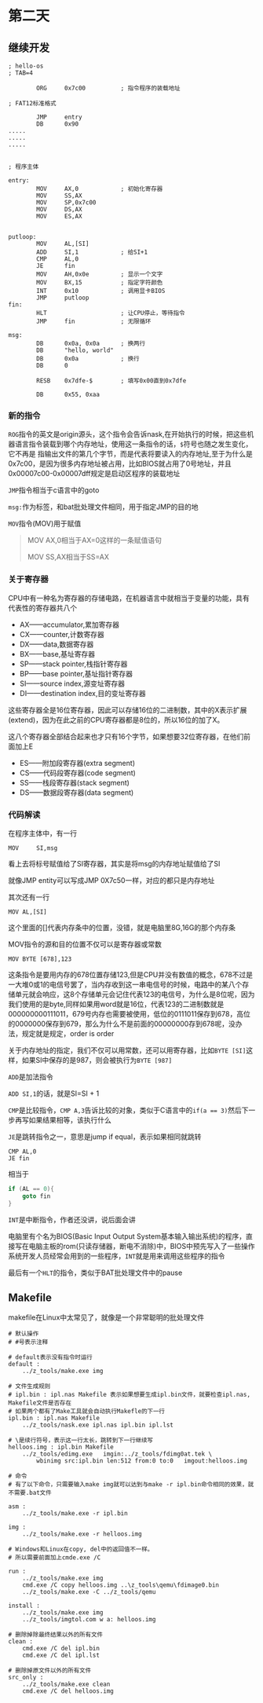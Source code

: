 # 第二天

## 继续开发

```
; hello-os
; TAB=4

		ORG		0x7c00			; 指令程序的装载地址

; FAT12标准格式

		JMP		entry
		DB		0x90
.....
.....
.....


; 程序主体

entry:
		MOV		AX,0			; 初始化寄存器
		MOV		SS,AX
		MOV		SP,0x7c00
		MOV		DS,AX
		MOV		ES,AX

	
putloop:
		MOV		AL,[SI]
		ADD		SI,1			; 给SI+1
		CMP		AL,0
		JE		fin
		MOV		AH,0x0e			; 显示一个文字
		MOV		BX,15			; 指定字符颜色
		INT		0x10			; 调用显卡BIOS
		JMP		putloop
fin:
		HLT						; 让CPU停止，等待指令
		JMP		fin				; 无限循环

msg:
		DB		0x0a, 0x0a		; 换两行
		DB		"hello, world"
		DB		0x0a			; 换行
		DB		0

		RESB	0x7dfe-$		; 填写0x00直到0x7dfe

		DB		0x55, 0xaa
```



### 新的指令

`ROG`指令的英文是origin源头，这个指令会告诉nask,在开始执行的时候，把这些机器语言指令装载到哪个内存地址，使用这一条指令的话，`$`符号也随之发生变化，它不再是 指输出文件的第几个字节，而是代表将要读入的内存地址,至于为什么是0x7c00，是因为很多内存地址被占用，比如BIOS就占用了0号地址，并且0x00007c00-0x00007dff规定是启动区程序的装载地址

`JMP`指令相当于c语言中的goto

`msg:`作为标签，和bat批处理文件相同，用于指定JMP的目的地

`MOV`指令(MOV)用于赋值

> MOV AX,0相当于AX=0这样的一条赋值语句
>
> MOV SS,AX相当于SS=AX

### 关于寄存器

CPU中有一种名为寄存器的存储电路，在机器语言中就相当于变量的功能，具有代表性的寄存器共八个

- AX——accumulator,累加寄存器
- CX——counter,计数寄存器
- DX——data,数据寄存器
- BX——base,基址寄存器
- SP——stack pointer,栈指针寄存器
- BP——base pointer,基址指针寄存器
- SI——source index,源变址寄存器
- DI——destination index,目的变址寄存器

这些寄存器全是16位寄存器，因此可以存储16位的二进制数，其中的X表示扩展(extend)，因为在此之前的CPU寄存器都是8位的，所以16位的加了X。

这八个寄存器全部结合起来也才只有16个字节，如果想要32位寄存器，在他们前面加上E

- ES——附加段寄存器(extra segment)
- CS——代码段寄存器(code segment)
- SS——栈段寄存器(stack segment)
- DS——数据段寄存器(data segment)

### 代码解读

在程序主体中，有一行

```
MOV		SI,msg
```

看上去将标号赋值给了SI寄存器，其实是将msg的内存地址赋值给了SI

就像JMP entity可以写成JMP 0X7c50一样，对应的都只是内存地址



其次还有一行

```
MOV AL,[SI]
```

这个里面的[]代表内存条中的位置，没错，就是电脑里8G,16G的那个内存条



MOV指令的源和目的位置不仅可以是寄存器或常数

```
MOV BYTE [678],123
```

这条指令是要用内存的678位置存储123,但是CPU并没有数值的概念，678不过是一大堆0或1的电信号罢了，当内存收到这一串电信号的时候，电路中的某八个存储单元就会响应，这8个存储单元会记住代表123的电信号，为什么是8位呢，因为我们使用的是byte,同样如果用word就是16位，代表123的二进制数就是000000000111011，679号内存也需要被使用，低位的0111011保存到678，高位的0000000保存到679，那么为什么不是前面的00000000存到678呢，没办法，规定就是规定，order is order

关于内存地址的指定，我们不仅可以用常数，还可以用寄存器，比如`BYTE [SI]`这样，如果SI中保存的是987，则会被执行为`BYTE [987]`

`ADD`是加法指令

`ADD SI,1`的话，就是SI=SI + 1

`CMP`是比较指令，`CMP A,3`告诉比较的对象，类似于C语言中的`if(a == 3)`然后下一步再写如果结果相等，该执行什么

`JE`是跳转指令之一，意思是jump if equal，表示如果相同就跳转

```
CMP AL,0
JE fin
```

相当于

```c
if (AL == 0){
    goto fin
}
```

`INT`是中断指令，作者还没讲，说后面会讲





电脑里有个名为BIOS(Basic Input Output System基本输入输出系统)的程序，直接写在电脑主板的rom(只读存储器，断电不消除)中，BIOS中预先写入了一些操作系统开发人员经常会用到的一些程序，`INT`就是用来调用这些程序的指令



最后有一个`HLT`的指令，类似于BAT批处理文件中的pause

## Makefile

makefile在Linux中太常见了，就像是一个非常聪明的批处理文件

```
# 默认操作
# #号表示注释

# default表示没有指令时运行
default :
    ../z_tools/make.exe img

# 文件生成规则
# ipl.bin : ipl.nas Makefile 表示如果想要生成ipl.bin文件，就要检查ipl.nas, Makefile文件是否存在
# 如果两个都有了Make工具就会自动执行Makefle的下一行
ipl.bin : ipl.nas Makefile
    ../z_tools/nask.exe ipl.nas ipl.bin ipl.lst

# \是续行符号，表示这一行太长，跳转到下一行继续写
helloos.img : ipl.bin Makefile
    ../z_tools/edimg.exe   imgin:../z_tools/fdimg0at.tek \
        wbinimg src:ipl.bin len:512 from:0 to:0   imgout:helloos.img

# 命令
# 有了以下命令，只需要输入make img就可以达到与make -r ipl.bin命令相同的效果，就不需要.bat文件

asm :
    ../z_tools/make.exe -r ipl.bin

img :
    ../z_tools/make.exe -r helloos.img

# Windows和Linux在copy, del中的返回值不一样。
# 所以需要前面加上cmde.exe /C

run :
    ../z_tools/make.exe img
    cmd.exe /C copy helloos.img ..\z_tools\qemu\fdimage0.bin    
    ../z_tools/make.exe -C ../z_tools/qemu

install :
    ../z_tools/make.exe img
    ../z_tools/imgtol.com w a: helloos.img

# 删除掉除最终结果以外的所有文件
clean :
    cmd.exe /C del ipl.bin
    cmd.exe /C del ipl.lst

# 删除掉原文件以外的所有文件
src_only :
    ../z_tools/make.exe clean
    cmd.exe /C del helloos.img
```
